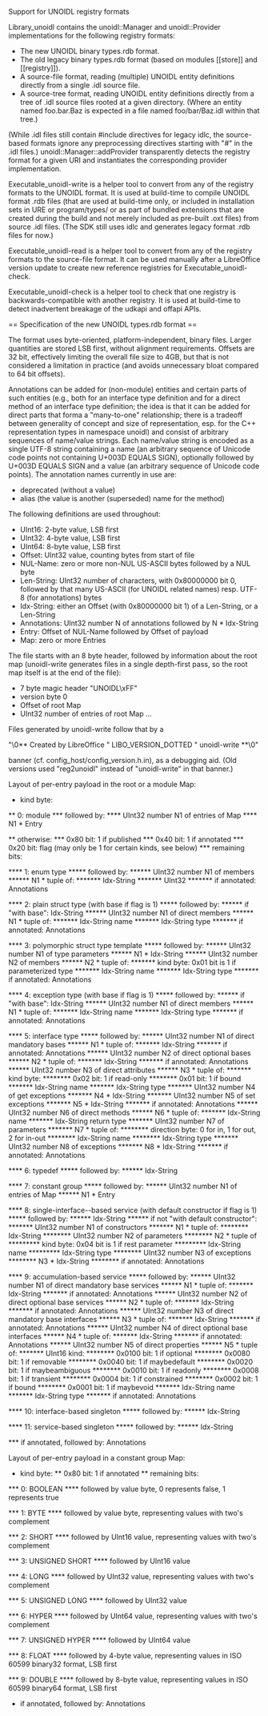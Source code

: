 Support for UNOIDL registry formats

Library_unoidl contains the unoidl::Manager and unoidl::Provider implementations
for the following registry formats:

* The new UNOIDL binary types.rdb format.
* The old legacy binary types.rdb format (based on modules [[store]] and
  [[registry]]).
* A source-file format, reading (multiple) UNOIDL entity definitions directly
  from a single .idl source file.
* A source-tree format, reading UNOIDL entity definitions directly from a tree
  of .idl source files rooted at a given directory.  (Where an entity named
  foo.bar.Baz is expected in a file named foo/bar/Baz.idl within that tree.)

(While .idl files still contain #include directives for legacy idlc, the source-
based formats ignore any preprocessing directives starting with "#" in the .idl
files.)  unoidl::Manager::addProvider transparently detects the registry format
for a given URI and instantiates the corresponding provider implementation.

Executable_unoidl-write is a helper tool to convert from any of the registry
formats to the UNOIDL format.  It is used at build-time to compile UNOIDL format
.rdb files (that are used at build-time only, or included in installation sets
in URE or program/types/ or as part of bundled extensions that are created
during the build and not merely included as pre-built .oxt files) from source
.idl files.  (The SDK still uses idlc and generates legacy format .rdb files for
now.)

Executable_unoidl-read is a helper tool to convert from any of the registry
formats to the source-file format.  It can be used manually after a LibreOffice
version update to create new reference registries for Executable_unoidl-check.

Executable_unoidl-check is a helper tool to check that one registry is
backwards-compatible with another registry.  It is used at build-time to detect
inadvertent breakage of the udkapi and offapi APIs.

== Specification of the new UNOIDL types.rdb format ==

The format uses byte-oriented, platform-independent, binary files.  Larger
quantities are stored LSB first, without alignment requirements.  Offsets are
32 bit, effectively limiting the overall file size to 4GB, but that is not
considered a limitation in practice (and avoids unnecessary bloat compared to
64 bit offsets).

Annotations can be added for (non-module) entities and certain parts of such
entities (e.g., both for an interface type definition and for a direct method of
an interface type definition; the idea is that it can be added for direct parts
that forma a "many-to-one" relationship; there is a tradeoff between generality
of concept and size of representation, esp. for the C++ representation types in
namespace unoidl) and consist of arbitrary sequences of name/value strings.
Each name/value string is encoded as a single UTF-8 string containing a name (an
arbitrary sequence of Unicode code points not containing U+003D EQUALS SIGN),
optionally followed by U+003D EQUALS SIGN and a value (an arbitrary sequence of
Unicode code points).  The annotation names currently in use are:

* deprecated (without a value)
* alias (the value is another (superseded) name for the method)

The following definitions are used throughout:

* UInt16: 2-byte value, LSB first
* UInt32: 4-byte value, LSB first
* UInt64: 8-byte value, LSB first
* Offset: UInt32 value, counting bytes from start of file
* NUL-Name: zero or more non-NUL US-ASCII bytes followed by a NUL byte
* Len-String: UInt32 number of characters, with 0x80000000 bit 0, followed by
   that many US-ASCII (for UNOIDL related names) resp. UTF-8 (for annotations)
   bytes
* Idx-String: either an Offset (with 0x80000000 bit 1) of a Len-String, or a
   Len-String
* Annotations: UInt32 number N of annotations followed by N * Idx-String
* Entry: Offset of NUL-Name followed by Offset of payload
* Map: zero or more Entries

The file starts with an 8 byte header, followed by information about the root
map (unoidl-write generates files in a single depth-first pass, so the root map
itself is at the end of the file):

* 7 byte magic header "UNOIDL\xFF"
* version byte 0
* Offset of root Map
* UInt32 number of entries of root Map
...

Files generated by unoidl-write follow that by a

  "\0** Created by LibreOffice " LIBO_VERSION_DOTTED " unoidl-write **\0"

banner (cf. config_host/config_version.h.in), as a debugging aid.  (Old versions
used "reg2unoidl" instead of "unoidl-write" in that banner.)

Layout of per-entry payload in the root or a module Map:

* kind byte:

** 0: module
*** followed by:
**** UInt32 number N1 of entries of Map
**** N1 * Entry

** otherwise:
*** 0x80 bit: 1 if published
*** 0x40 bit: 1 if annotated
*** 0x20 bit: flag (may only be 1 for certain kinds, see below)
*** remaining bits:

**** 1: enum type
***** followed by:
****** UInt32 number N1 of members
****** N1 * tuple of:
******* Idx-String
******* UInt32
******* if annotated: Annotations

**** 2: plain struct type (with base if flag is 1)
***** followed by:
****** if "with base": Idx-String
****** UInt32 number N1 of direct members
****** N1 * tuple of:
******* Idx-String name
******* Idx-String type
******* if annotated: Annotations

**** 3: polymorphic struct type template
***** followed by:
****** UInt32 number N1 of type parameters
****** N1 * Idx-String
****** UInt32 number N2 of members
****** N2 * tuple of:
******* kind byte: 0x01 bit is 1 if parameterized type
******* Idx-String name
******* Idx-String type
******* if annotated: Annotations

**** 4: exception type (with base if flag is 1)
***** followed by:
****** if "with base": Idx-String
****** UInt32 number N1 of direct members
****** N1 * tuple of:
******* Idx-String name
******* Idx-String type
******* if annotated: Annotations

**** 5: interface type
***** followed by:
****** UInt32 number N1 of direct mandatory bases
****** N1 * tuple of:
******* Idx-String
******* if annotated: Annotations
****** UInt32 number N2 of direct optional bases
****** N2 * tuple of:
******* Idx-String
******* if annotated: Annotations
****** UInt32 number N3 of direct attributes
****** N3 * tuple of:
******* kind byte:
******** 0x02 bit: 1 if read-only
******** 0x01 bit: 1 if bound
******* Idx-String name
******* Idx-String type
******* UInt32 number N4 of get exceptions
******* N4 * Idx-String
******* UInt32 number N5 of set exceptions
******* N5 * Idx-String
******* if annotated: Annotations
****** UInt32 number N6 of direct methods
****** N6 * tuple of:
******* Idx-String name
******* Idx-String return type
******* UInt32 number N7 of parameters
******* N7 * tuple of:
******** direction byte: 0 for in, 1 for out, 2 for in-out
******** Idx-String name
******** Idx-String type
******* UInt32 number N8 of exceptions
******* N8 * Idx-String
******* if annotated: Annotations

**** 6: typedef
***** followed by:
****** Idx-String

**** 7: constant group
***** followed by:
****** UInt32 number N1 of entries of Map
****** N1 * Entry

**** 8: single-interface--based service (with default constructor if flag is 1)
***** followed by:
****** Idx-String
****** if not "with default constructor":
******* UInt32 number N1 of constructors
******* N1 * tuple of:
******** Idx-String
******** UInt32 number N2 of parameters
******** N2 * tuple of
********* kind byte: 0x04 bit is 1 if rest parameter
********* Idx-String name
********* Idx-String type
******** UInt32 number N3 of exceptions
******** N3 * Idx-String
******** if annotated: Annotations

**** 9: accumulation-based service
***** followed by:
****** UInt32 number N1 of direct mandatory base services
****** N1 * tuple of:
******* Idx-String
******* if annotated: Annotations
****** UInt32 number N2 of direct optional base services
****** N2 * tuple of:
******* Idx-String
******* if annotated: Annotations
****** UInt32 number N3 of direct mandatory base interfaces
****** N3 * tuple of:
******* Idx-String
******* if annotated: Annotations
****** UInt32 number N4 of direct optional base interfaces
****** N4 * tuple of:
******* Idx-String
******* if annotated: Annotations
****** UInt32 number N5 of direct properties
****** N5 * tuple of:
******* UInt16 kind:
******** 0x0100 bit: 1 if optional
******** 0x0080 bit: 1 if removable
******** 0x0040 bit: 1 if maybedefault
******** 0x0020 bit: 1 if maybeambiguous
******** 0x0010 bit: 1 if readonly
******** 0x0008 bit: 1 if transient
******** 0x0004 bit: 1 if constrained
******** 0x0002 bit: 1 if bound
******** 0x0001 bit: 1 if maybevoid
******* Idx-String name
******* Idx-String type
******* if annotated: Annotations

**** 10: interface-based singleton
***** followed by:
****** Idx-String

**** 11: service-based singleton
***** followed by:
****** Idx-String

*** if annotated, followed by: Annotations

Layout of per-entry payload in a constant group Map:

* kind byte:
** 0x80 bit: 1 if annotated
** remaining bits:

*** 0: BOOLEAN
**** followed by value byte, 0 represents false, 1 represents true

*** 1: BYTE
**** followed by value byte, representing values with two's complement

*** 2: SHORT
**** followed by UInt16 value, representing values with two's complement

*** 3: UNSIGNED SHORT
**** followed by UInt16 value

*** 4: LONG
**** followed by UInt32 value, representing values with two's complement

*** 5: UNSIGNED LONG
**** followed by UInt32 value

*** 6: HYPER
**** followed by UInt64 value, representing values with two's complement

*** 7: UNSIGNED HYPER
**** followed by UInt64 value

*** 8: FLOAT
**** followed by 4-byte value, representing values in ISO 60599 binary32 format,
      LSB first

*** 9: DOUBLE
**** followed by 8-byte value, representing values in ISO 60599 binary64 format,
      LSB first

* if annotated, followed by: Annotations
